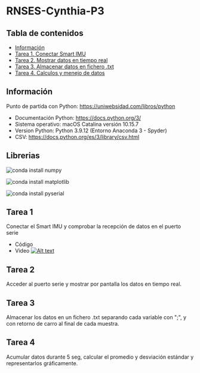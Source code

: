 # RNSES-Cynthia-P3

## Tabla de contenidos 
* [Información](#info)
* [Tarea 1. Conectar Smart IMU](#tarea1)
* [Tarea 2. Mostrar datos en tiempo real ](#tarea2)
* [Tarea 3. Almacenar datos en fichero .txt](#tarea3)
* [Tarea 4. Calculos y menejo de datos](#tarea4)

## Información
Punto de partida con Python: https://uniwebsidad.com/libros/python

* Documentación Python: https://docs.python.org/3/
* Sistema operativo: macOS Catalina versión 10.15.7
* Version Python: Python 3.9.12 (Entorno Anaconda 3 - Spyder)
* CSV: https://docs.python.org/es/3/library/csv.html

## Librerias
![conda install numpy](https://github.com/Cynthia-696529/Imagenes/blob/main/Captura%20de%20pantalla%202022-08-19%20a%20las%2019.18.01.png)

![conda install matplotlib](https://github.com/Cynthia-696529/Imagenes/blob/main/Captura%20de%20pantalla%202022-08-19%20a%20las%2019.19.15.png)

![conda install pyserial](https://github.com/Cynthia-696529/Imagenes/blob/main/Captura%20de%20pantalla%202022-08-19%20a%20las%2019.23.21.png)

## Tarea 1
Conectar el Smart IMU y comprobar la recepción de datos en el puerto serie
* Código
* Video
[![Alt text](https://img.youtu.be/VO3m8w6JL4U.jpg)](https://youtu.be/VO3m8w6JL4U)
## Tarea 2 
Acceder al puerto serie y mostrar por pantalla los datos en tiempo real.
## Tarea 3
Almacenar los datos en un fichero .txt separando cada variable con ";", y con retorno de carro al final de cada muestra.
## Tarea 4
Acumular datos durante 5 seg, calcular el promedio y desviación estándar y representarlos gráficamente.
